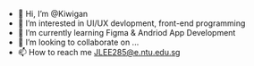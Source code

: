 - 👋 Hi, I’m @Kiwigan
- 👀 I’m interested in UI/UX devlopment, front-end programming
- 🌱 I’m currently learning Figma & Andriod App Development
- 💞️ I’m looking to collaborate on ...
- 📫 How to reach me JLEE285@e.ntu.edu.sg

<!---
Kiwigan/Kiwigan is a ✨ special ✨ repository because its `README.md` (this file) appears on your GitHub profile.
You can click the Preview link to take a look at your changes.
--->
